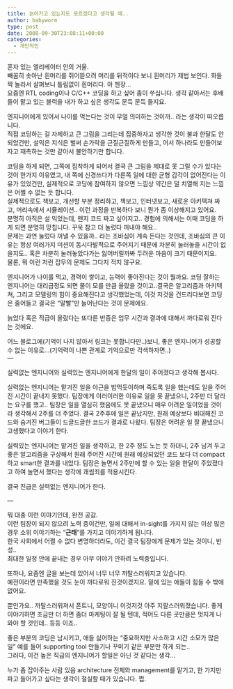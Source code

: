 ```yaml
---
title: 늙어가고 있는지도 모르겠다고 생각될 때..
author: babyworm
type: post
date: 2008-09-30T23:08:11+00:00
categories:
  - 개인적인
---
```

혼자 있는 엘리베이터 안의 거울.<br>
빼꼼히 솟아난 흰머리를 쥐어뜯으려 머리를 뒤적이다 보니 흰머리가 제법 보인다. 화들짝 놀라서 살펴보니 틀림없이 흰머리다. 아 젠장…<br>
요즘엔 RTL coding이나 C/C++ 코딩을 하고 싶어 좀이 쑤십니다. 생각 같아서는 후배들이 맡고 있는 블럭을 내가 하고 싶은 생각도 문득 문득 들지요.<br>
  
엔지니어에게 있어서 나이를 먹는다는 것이 무얼 의미하는 것이까.. 라는 생각이 떠오릅니다.<br>
직접 코딩하는 걸 자제하고 큰 그림을 그리는데 집중하자고 생각한 것이 불과 한달도 안 되었건만, 설익은 지식은 벌써 손가락을 근질근질하게 만들고, 어서 하나라도 만들어보자고 재촉하는 것만 같아서 불안하기만 합니다.<br>
  
코딩을 하게 되면, 그쪽에 집착하게 되어서 결국 큰 그림을 제대로 못 그릴 수가 있다는 것이 한가지 이유였고, 내 쪽에 신경쓰다가 다른쪽 일에 대한 균형 감각이 없어진다는 이유가 있었건만, 실제적으로 코딩에 참여하지 않으면 느낌상 약간은 덜 치열해 지는 느낌은 어쩔 수 없는 듯 합니다.<br>
실제적으로도 책보고, 개선할 부분 정리하고, 책보고, 인터넷보고, 새로운 아키텍쳐 짜고, 머리속에서 시뮬레이션.. 이런 과정을 반복하다 보니 뭔가 좀 이상해지고 있어요.<br>
분명히 아직은 설 익었는데, 왠지 코드 짜고 싶어지고.. 경험에 의해서는 이때 코딩을 하게 되면 분명히 망칩니다. 꾸욱 참고 더 눌렀다 꺼내야 해요..<br>
문제는 과연 눌렀다 꺼낼 수 있을까.. 라는 조바심이 계속 든다는 것인데, 조바심의 큰 이유는 항상 여러가지 미션이 동시다발적으로 주어지기 때문에 차분히 눌러놓을 시간이 없을지도.. 혹은 차분히 눌러놓았다가는 잃어버릴까봐 두려운 마음이 크기 때문이지요.<br>
물론, 뭐 이런 저런 잡무의 문제도 그다지 적지 않구요.<br>
  
엔지니어가 나이를 먹고, 경력이 쌓이고, 능력이 좋아진다는 것이 뭘까요. 코딩 잘하는 엔지니어는 대리급정도 되면 물이 모를 만큼 올랐을 것이고..결국은 알고리즘과 아키텍쳐, 그리고 모델링의 힘이 중요해진다고 생각했었는데, 이것 저것을 건드리다보면 코딩은 줄어들고 결국은 “말빨”만 늘어난다는 것이 문제에요.<br>
  
늙었다 혹은 직급이 올랐다는 또다른 반증은 업무 시간과 결과에 대해서 까다로워 진다는 것에요.<br>
  
어느 블로그에(기억이 나지 않아서 링크는 못합니다만..)보니, 좋은 엔지니어가 성공할 수 없는 이유로…(기억력이 나쁜 관계로 기억으로만 각색하자면..)<br>
—<br>
  
실력없는 엔지니어와 실력있는 엔지니어에게 한달의 일이 주어졌다고 생각해 봅시다.<br>
  
실력없는 엔지니어는 맡겨진 일을 야근을 밥먹듯이하며 죽도록 일을 했는데도 일을 주어진 시간이 끝내지 못했다. 팀장에게 이러이러한 이유로 일을 못 끝냈으니, 2주만 더 달라는 요구를 했고.. 팀장은 일을 열심히 했음에도 못 끝냈으니 매우 어려운 일이었을 것이라 생각해서 2주를 더 주었다. 결국 2주후에 일은 끝났지만, 원래 예상보다 비대해진 코드와 숨겨진 버그들이 드글드글한 코드가 결과로 나왔다. 팀장은 어려운 일 잘 끝냈으니 고생했다고 이야기 한다.<br>
  
실력있는 엔지니어는 맡겨진 일을 생각하고, 한 2주 정도 노는 듯 하더니, 2주 남겨 두고 좋은 알고리즘을 구상해서 원래 주어진 시간에 원래 예상되었던 코드 보다 더 compact하고 smart한 결과를 내었다. 팀장은 놀면서 2주만에 할 수 있는 일을 한달이 주었졌다고 하여 놀면서 했다는 생각에 괘씸죄를 적용시킨다.<br>
  
결국 진급은 실력없는 엔지니어가 한다.<br>
  
—<br>
  
뭐 대충 이런 이야기인데, 완전 공감.<br>
이런 팀장이 되지 않으려 노력 중이건만, 일에 대해서 in-sight를 가지지 않는 이상 많은 경우 소위 이야기하는 “**근태**“를 가지고 이야기하게 됩니다.<br>
한국 사회에서 어쩔 수 없다 변명하더라도, 이건 결국 팀장에게 문제가 있는 것이니, 반성..<br>
최대한 일정 안에 끝내는 경우 아무 이야기 안하려 노력중입니다.<br>
  
또하나, 요즘엔 글을 보는데 있어서 너무 너무 까탈스러워지고 있습니다.<br>
예전이라면 만족했을 것도 눈이 까다로워 진것이겠지요. 밑에 있는 애들이 힘들 수 밖에 없어요.<br>
  
뿐인가요.. 까탈스러워져서 폰트니, 모양이니 이것저것 아주 지랄스러워졌습니다. 좋게 이야기하면 조금만 더 하면 좀더 마케팅이 잘 될 텐데, 적어도 다른 곳만큼은 멋지게 나와야 할 것인데.. 등등 이죠..<br>
  
좋은 부분의 코딩은 남시키고, 애들 싫어하는 “중요하지만 사소하고 시간 소모가 많은 일” 예를 들어 supporting tool 만들기나 꾸미기 같은 부분만 하게 되는..<br>
그러다, 이건 높은 직급의 엔지니어가 할일은 아닌 것 같다는 생각…<br>
  
누가 좀 잡아주는 사람 있음 architecture 전체와 management를 맡기고, 한 가지만 파고 들어가고 싶다는 생각이 절실할 때가 있습니다. 쩝.
